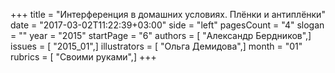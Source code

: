 +++
title = "Интерференция в домашних условиях. Плёнки и антиплёнки"
date = "2017-03-02T11:22:39+03:00"
side = "left"
pagesCount = "4"
slogan = ""
year = "2015"
startPage = "6"
authors = [ "Александр Бердников",]
issues = [ "2015_01",]
illustrators = [ "Ольга Демидова",]
month = "01"
rubrics = [ "Своими руками",]
+++
